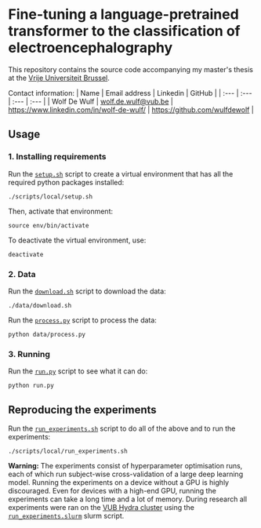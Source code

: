 # Fine-tuning a language-pretrained transformer to the classification of electroencephalography

This repository contains the source code accompanying my master's thesis at the [Vrije Universiteit Brussel](https://www.vub.be).

Contact information:
| Name | Email address | Linkedin | GitHub |
| :--- | :--- | :--- | :--- |
| Wolf De Wulf | [wolf.de.wulf@vub.be](mailto:wolf.de.wulf@vub.be) | https://www.linkedin.com/in/wolf-de-wulf/ | https://github.com/wulfdewolf |

## Usage

### 1. Installing requirements

Run the [`setup.sh`](requirements/local/setup.sh) script to create a virtual environment that has all
the required python packages installed:

```console
./scripts/local/setup.sh
```

Then, activate that environment:

```console
source env/bin/activate
```

To deactivate the virtual environment, use:

```console
deactivate
```

### 2. Data

Run the [`download.sh`](data/download.sh) script to download the data:

```console
./data/download.sh
```

Run the [`process.py`](data/process.py) script to process the data:

```console
python data/process.py
```

### 3. Running

Run the [`run.py`](run.py) script to see what it can do:

```console
python run.py
```

## Reproducing the experiments

Run the [`run_experiments.sh`](scripts/local/run_experiments.sh) script to do all of the above and to run
the experiments:

```console
./scripts/local/run_experiments.sh
```

**Warning:** The experiments consist of hyperparameter optimisation runs, each of which run subject-wise cross-validation of a large deep learning model. Running the experiments on a device without a GPU is highly discouraged. Even for devices with a high-end GPU, running the experiments can take a long time and a lot of memory.
During research all experiments were ran on the [VUB Hydra cluster](https://hpc.vub.be/) using the [`run_experiments.slurm`](scripts/cluster/run_experiments.slurm) slurm script.
